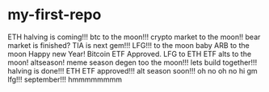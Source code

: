 # my-first-repo
ETH
halving is coming!!!
btc to the moon!!!
crypto market to the moon!!
bear market is finished?
TIA is next gem!!!
LFG!!!
to the moon baby
ARB to the moon
Happy new Year!
Bitcoin ETF Approved.
LFG to ETH ETF
alts to the moon!
altseason!
meme season
degen too the moon!!!
lets build together!!!
halving is done!!!
ETH ETF approved!!!
alt season soon!!!
oh no oh no
hi gm lfg!!!
september!!!
hmmmmmmmm
